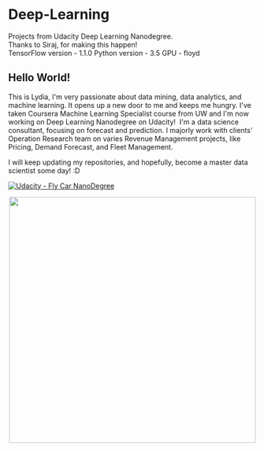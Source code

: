 # Deep-Learning
Projects from Udacity Deep Learning Nanodegree.  
Thanks to Siraj, for making this happen!  
TensorFlow version - 1.1.0
Python version - 3.5
GPU - floyd

## Hello World!

This is Lydia, I'm very passionate about data mining, data analytics, and machine learning. It opens up a new door to me and keeps me hungry. I've taken Coursera Machine Learning Specialist course from UW and I'm now working on Deep Learning Nanodegree on Udacity! 
I'm a data science consultant, focusing on forecast and prediction. I majorly work with clients' Operation Research team on varies Revenue Management projects, like Pricing, Demand Forecast, and Fleet Management. 

I will keep updating my repositories, and hopefully, become a master data scientist some day! :D

[![Udacity - Fly Car NanoDegree](https://s3.amazonaws.com/udacity-sdc/github/shield-carnd.svg)](http://www.udacity.com/flying-car-nanodegree--nd787)
<p align="center">
<img src="./Live Session/Screen Shot 2018-07-11 at 12.04.31 AM.png" width="500"/>
</p>


